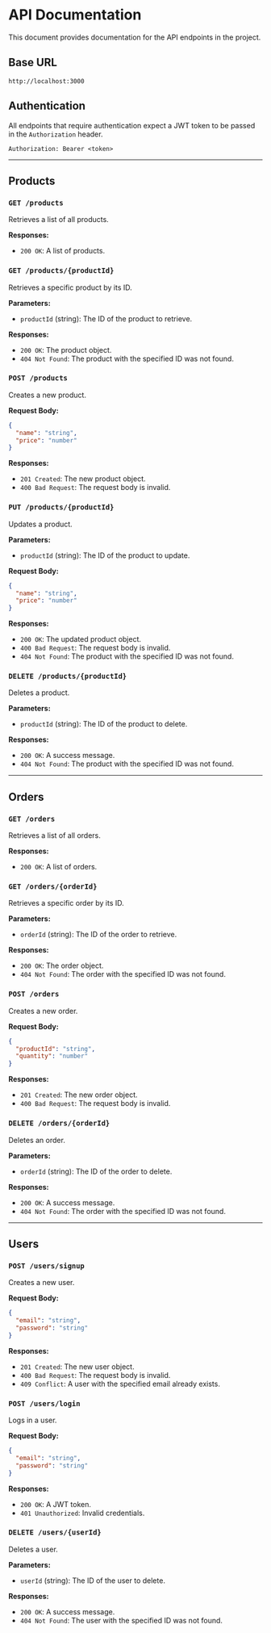 # API Documentation

This document provides documentation for the API endpoints in the project.

## Base URL

`http://localhost:3000`

## Authentication

All endpoints that require authentication expect a JWT token to be passed in the `Authorization` header.

`Authorization: Bearer <token>`

---

## Products

### `GET /products`

Retrieves a list of all products.

**Responses:**

*   `200 OK`: A list of products.

### `GET /products/{productId}`

Retrieves a specific product by its ID.

**Parameters:**

*   `productId` (string): The ID of the product to retrieve.

**Responses:**

*   `200 OK`: The product object.
*   `404 Not Found`: The product with the specified ID was not found.

### `POST /products`

Creates a new product.

**Request Body:**

```json
{
  "name": "string",
  "price": "number"
}
```

**Responses:**

*   `201 Created`: The new product object.
*   `400 Bad Request`: The request body is invalid.

### `PUT /products/{productId}`

Updates a product.

**Parameters:**

*   `productId` (string): The ID of the product to update.

**Request Body:**

```json
{
  "name": "string",
  "price": "number"
}
```

**Responses:**

*   `200 OK`: The updated product object.
*   `400 Bad Request`: The request body is invalid.
*   `404 Not Found`: The product with the specified ID was not found.

### `DELETE /products/{productId}`

Deletes a product.

**Parameters:**

*   `productId` (string): The ID of the product to delete.

**Responses:**

*   `200 OK`: A success message.
*   `404 Not Found`: The product with the specified ID was not found.

---

## Orders

### `GET /orders`

Retrieves a list of all orders.

**Responses:**

*   `200 OK`: A list of orders.

### `GET /orders/{orderId}`

Retrieves a specific order by its ID.

**Parameters:**

*   `orderId` (string): The ID of the order to retrieve.

**Responses:**

*   `200 OK`: The order object.
*   `404 Not Found`: The order with the specified ID was not found.

### `POST /orders`

Creates a new order.

**Request Body:**

```json
{
  "productId": "string",
  "quantity": "number"
}
```

**Responses:**

*   `201 Created`: The new order object.
*   `400 Bad Request`: The request body is invalid.

### `DELETE /orders/{orderId}`

Deletes an order.

**Parameters:**

*   `orderId` (string): The ID of the order to delete.

**Responses:**

*   `200 OK`: A success message.
*   `404 Not Found`: The order with the specified ID was not found.

---

## Users

### `POST /users/signup`

Creates a new user.

**Request Body:**

```json
{
  "email": "string",
  "password": "string"
}
```

**Responses:**

*   `201 Created`: The new user object.
*   `400 Bad Request`: The request body is invalid.
*   `409 Conflict`: A user with the specified email already exists.

### `POST /users/login`

Logs in a user.

**Request Body:**

```json
{
  "email": "string",
  "password": "string"
}
```

**Responses:**

*   `200 OK`: A JWT token.
*   `401 Unauthorized`: Invalid credentials.

### `DELETE /users/{userId}`

Deletes a user.

**Parameters:**

*   `userId` (string): The ID of the user to delete.

**Responses:**

*   `200 OK`: A success message.
*   `404 Not Found`: The user with the specified ID was not found.

